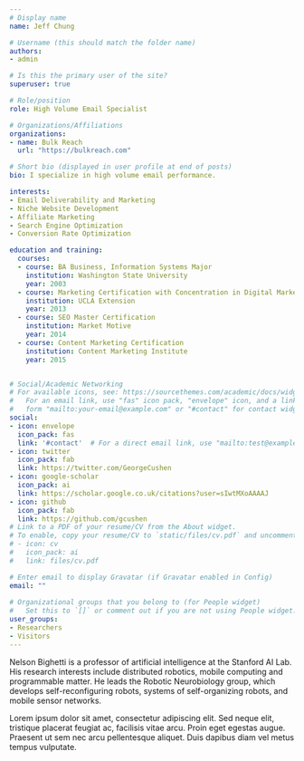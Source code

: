 ```yaml
---
# Display name
name: Jeff Chung

# Username (this should match the folder name)
authors:
- admin

# Is this the primary user of the site?
superuser: true

# Role/position
role: High Volume Email Specialist

# Organizations/Affiliations
organizations:
- name: Bulk Reach
  url: "https://bulkreach.com"

# Short bio (displayed in user profile at end of posts)
bio: I specialize in high volume email performance.

interests:
- Email Deliverability and Marketing
- Niche Website Development
- Affiliate Marketing
- Search Engine Optimization
- Conversion Rate Optimization

education and training:
  courses:
  - course: BA Business, Information Systems Major
    institution: Washington State University
    year: 2003
  - course: Marketing Certification with Concentration in Digital Marketing
    institution: UCLA Extension
    year: 2013
  - course: SEO Master Certification
    institution: Market Motive
    year: 2014
  - course: Content Marketing Certification
    institution: Content Marketing Institute
    year: 2015


# Social/Academic Networking
# For available icons, see: https://sourcethemes.com/academic/docs/widgets/#icons
#   For an email link, use "fas" icon pack, "envelope" icon, and a link in the
#   form "mailto:your-email@example.com" or "#contact" for contact widget.
social:
- icon: envelope
  icon_pack: fas
  link: '#contact'  # For a direct email link, use "mailto:test@example.org".
- icon: twitter
  icon_pack: fab
  link: https://twitter.com/GeorgeCushen
- icon: google-scholar
  icon_pack: ai
  link: https://scholar.google.co.uk/citations?user=sIwtMXoAAAAJ
- icon: github
  icon_pack: fab
  link: https://github.com/gcushen
# Link to a PDF of your resume/CV from the About widget.
# To enable, copy your resume/CV to `static/files/cv.pdf` and uncomment the lines below.  
# - icon: cv
#   icon_pack: ai
#   link: files/cv.pdf

# Enter email to display Gravatar (if Gravatar enabled in Config)
email: ""
  
# Organizational groups that you belong to (for People widget)
#   Set this to `[]` or comment out if you are not using People widget.  
user_groups:
- Researchers
- Visitors
---
```


Nelson Bighetti is a professor of artificial intelligence at the Stanford AI Lab. His research interests include distributed robotics, mobile computing and programmable matter. He leads the Robotic Neurobiology group, which develops self-reconfiguring robots, systems of self-organizing robots, and mobile sensor networks.

Lorem ipsum dolor sit amet, consectetur adipiscing elit. Sed neque elit, tristique placerat feugiat ac, facilisis vitae arcu. Proin eget egestas augue. Praesent ut sem nec arcu pellentesque aliquet. Duis dapibus diam vel metus tempus vulputate. 
